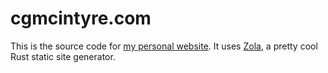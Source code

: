# cgmcintyre.com

This is the source code for [my personal website](https://cgmcintyre.com). It uses [Zola](https://github.com/getzola/zola), a pretty cool Rust static site generator.
